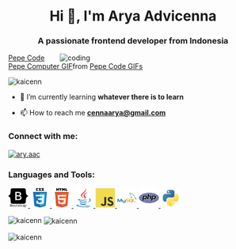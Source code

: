 <h1 align="center">Hi 👋, I'm Arya Advicenna</h1>
<h3 align="center">A passionate frontend developer from Indonesia</h3>
<img align="right" alt="coding" width="400" src="">
<div class="tenor-gif-embed" data-postid="10704277783559455484" data-share-method="host" data-aspect-ratio="1" data-width="100%"><a href="https://tenor.com/view/pepe-code-pepe-computer-pepe-code-cyber-gif-10704277783559455484">Pepe Code Pepe Computer GIF</a>from <a href="https://tenor.com/search/pepe+code-gifs">Pepe Code GIFs</a></div> <script type="text/javascript" async src="https://tenor.com/embed.js"></script>

<p align="left"> <img src="https://komarev.com/ghpvc/?username=kaicenn&label=Profile%20views&color=0e75b6&style=flat" alt="kaicenn" /> </p>

- 🌱 I’m currently learning **whatever there is to learn**

- 📫 How to reach me **cennaarya@gmail.com**

<h3 align="left">Connect with me:</h3>
<p align="left">
<a href="https://instagram.com/ary.aac" target="blank"><img align="center" src="https://raw.githubusercontent.com/rahuldkjain/github-profile-readme-generator/master/src/images/icons/Social/instagram.svg" alt="ary.aac" height="30" width="40" /></a>
</p>

<h3 align="left">Languages and Tools:</h3>
<p align="left"> <a href="https://getbootstrap.com" target="_blank" rel="noreferrer"> <img src="https://raw.githubusercontent.com/devicons/devicon/master/icons/bootstrap/bootstrap-plain-wordmark.svg" alt="bootstrap" width="40" height="40"/> </a> <a href="https://www.w3schools.com/css/" target="_blank" rel="noreferrer"> <img src="https://raw.githubusercontent.com/devicons/devicon/master/icons/css3/css3-original-wordmark.svg" alt="css3" width="40" height="40"/> </a> <a href="https://www.w3.org/html/" target="_blank" rel="noreferrer"> <img src="https://raw.githubusercontent.com/devicons/devicon/master/icons/html5/html5-original-wordmark.svg" alt="html5" width="40" height="40"/> </a> <a href="https://www.java.com" target="_blank" rel="noreferrer"> <img src="https://raw.githubusercontent.com/devicons/devicon/master/icons/java/java-original.svg" alt="java" width="40" height="40"/> </a> <a href="https://developer.mozilla.org/en-US/docs/Web/JavaScript" target="_blank" rel="noreferrer"> <img src="https://raw.githubusercontent.com/devicons/devicon/master/icons/javascript/javascript-original.svg" alt="javascript" width="40" height="40"/> </a> <a href="https://www.mysql.com/" target="_blank" rel="noreferrer"> <img src="https://raw.githubusercontent.com/devicons/devicon/master/icons/mysql/mysql-original-wordmark.svg" alt="mysql" width="40" height="40"/> </a> <a href="https://www.php.net" target="_blank" rel="noreferrer"> <img src="https://raw.githubusercontent.com/devicons/devicon/master/icons/php/php-original.svg" alt="php" width="40" height="40"/> </a> <a href="https://www.python.org" target="_blank" rel="noreferrer"> <img src="https://raw.githubusercontent.com/devicons/devicon/master/icons/python/python-original.svg" alt="python" width="40" height="40"/> </a> </p>

<p><img align="left" src="https://github-readme-stats.vercel.app/api/top-langs?username=kaicenn&show_icons=true&locale=en&layout=compact" alt="kaicenn" /></p>

<p>&nbsp;<img align="center" src="https://github-readme-stats.vercel.app/api?username=kaicenn&show_icons=true&locale=en" alt="kaicenn" /></p>

<p><img align="center" src="https://github-readme-streak-stats.herokuapp.com/?user=kaicenn&" alt="kaicenn" /></p>
